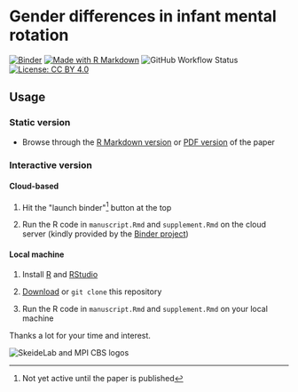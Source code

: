 # Gender differences in infant mental rotation

[![Binder](https://mybinder.org/badge_logo.svg)](https://mybinder.org/v2/gh/SkeideLab/meta_rotation.git/HEAD?urlpath=rstudio)
[![Made with R Markdown](https://img.shields.io/badge/Made%20with-R%20Markdown-blue)](https://rmarkdown.rstudio.com/)
![![GitHub Workflow Status](https://github.com/SkeideLab/meta_rotation/actions/workflows/build_push_docker.yml)](https://img.shields.io/github/workflow/status/SkeideLab/meta_rotation/build_push_docker)
[![License: CC BY 4.0](https://img.shields.io/badge/License-CC_BY_4.0-lightgrey.svg)](https://creativecommons.org/licenses/by/4.0/)

## Usage

### Static version

- Browse through the [R Markdown version](manuscript.Rmd) or [PDF version](manuscript.pdf) of the paper

### Interactive version

#### Cloud-based

1. Hit the "launch binder"[^1] button at the top

2. Run the R code in `manuscript.Rmd` and `supplement.Rmd` on the cloud server (kindly provided by the [Binder project](https://mybinder.readthedocs.io/en/latest/index.html))

#### Local machine

1. Install [R](https://ftp.fau.de/cran/) and [RStudio](https://www.rstudio.com/products/rstudio/download/)

2. [Download](https://github.com/SkeideLab/meta_rotation/archive/refs/heads/main.zip) or `git clone` this repository

3. Run the R code in `manuscript.Rmd` and `supplement.Rmd` on your local machine

Thanks a lot for your time and interest.

[^1]: Not yet active until the paper is published

![SkeideLab and MPI CBS logos](https://i.imgur.com/iPjdsfc.png)
